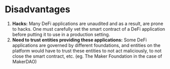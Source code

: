 # Disadvantages

1. **Hacks:** Many DeFi applications are unaudited and as a result, are prone to hacks. One must carefully vet the smart contract of a DeFi application before putting it to use in a production setting.
2. **Need to trust entities providing these applications:** Some DeFi applications are governed by different foundations, and entities on the platform would have to trust these entities to not act maliciously, to not close the smart contract, etc. \(eg. The Maker Foundation in the case of MakerDAO\)


